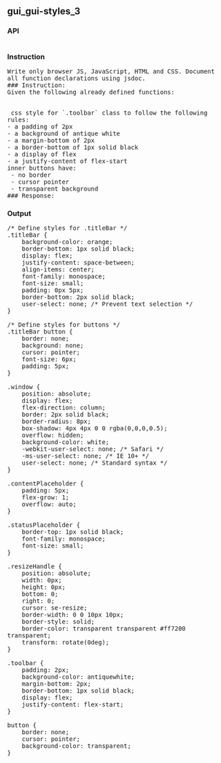 ## gui_gui-styles_3
### API
<pre style='text-wrap: wrap'></pre>
### Instruction
<pre style='text-wrap: wrap'>Write only browser JS, JavaScript, HTML and CSS. Document all function declarations using jsdoc.
### Instruction:
Given the following already defined functions:
 

 css style for `.toolbar` class to follow the following rules:
- a padding of 2px
- a background of antique white
- a margin-bottom of 2px
- a border-bottom of 1px solid black
- a display of flex
- a justify-content of flex-start
inner buttons have:
 - no border
 - cursor pointer
 - transparent background 
### Response:
</pre>
### Output
<pre style='text-wrap: wrap'>/* Define styles for .titleBar */
.titleBar {
    background-color: orange;
    border-bottom: 1px solid black;
    display: flex;
    justify-content: space-between;
    align-items: center;
    font-family: monospace;
    font-size: small;
    padding: 0px 5px;
    border-bottom: 2px solid black;
    user-select: none; /* Prevent text selection */
}

/* Define styles for buttons */
.titleBar button {
    border: none;
    background: none;
    cursor: pointer;
    font-size: 6px;
    padding: 5px;
}

.window {
    position: absolute;
    display: flex;
    flex-direction: column;
    border: 2px solid black;
    border-radius: 8px;
    box-shadow: 4px 4px 0 0 rgba(0,0,0,0.5);
    overflow: hidden;
    background-color: white;
    -webkit-user-select: none; /* Safari */
    -ms-user-select: none; /* IE 10+ */
    user-select: none; /* Standard syntax */
}

.contentPlaceholder {
    padding: 5px;
    flex-grow: 1;
    overflow: auto;
}

.statusPlaceholder {
    border-top: 1px solid black;
    font-family: monospace;
    font-size: small;
}

.resizeHandle {
    position: absolute;
    width: 0px;
    height: 0px;
    bottom: 0;
    right: 0;
    cursor: se-resize;
    border-width: 0 0 10px 10px;
    border-style: solid;
    border-color: transparent transparent #ff7200 transparent;
    transform: rotate(0deg);
}

.toolbar {
    padding: 2px;
    background-color: antiquewhite;
    margin-bottom: 2px;
    border-bottom: 1px solid black;
    display: flex;
    justify-content: flex-start;
}

button {
    border: none;
    cursor: pointer;
    background-color: transparent;
}

</pre>
